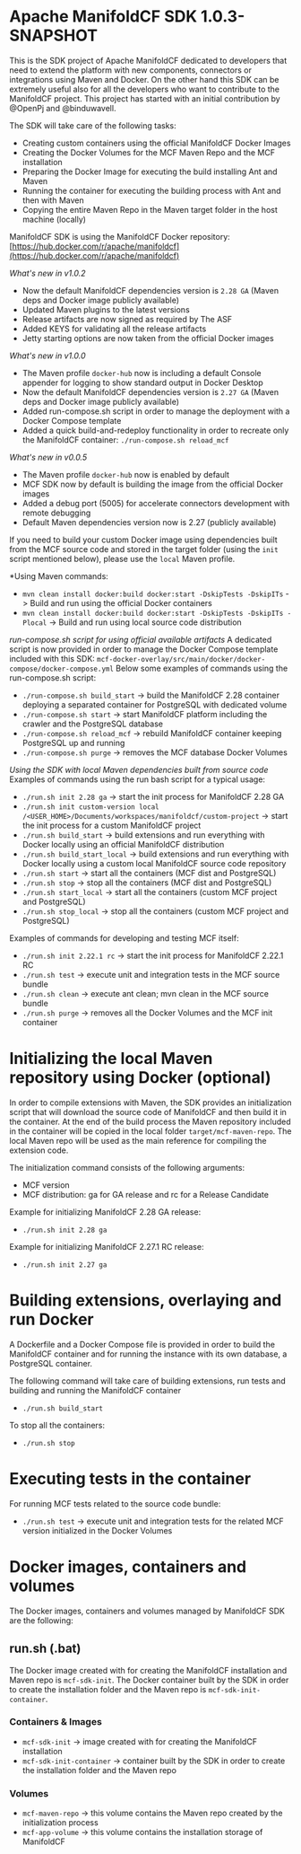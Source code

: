 # Apache ManifoldCF SDK 1.0.3-SNAPSHOT
This is the SDK project of Apache ManifoldCF dedicated to developers that need to extend the platform with new components, connectors or integrations using Maven and Docker. On the other hand this SDK can be extremely useful also for all the developers who want to contribute to the ManifoldCF project.
This project has started with an initial contribution by @OpenPj and @binduwavell.

The SDK will take care of the following tasks:
* Creating custom containers using the official ManifoldCF Docker Images
* Creating the Docker Volumes for the MCF Maven Repo and the MCF installation
* Preparing the Docker Image for executing the build installing Ant and Maven
* Running the container for executing the building process with Ant and then with Maven
* Copying the entire Maven Repo in the Maven target folder in the host machine (locally)

ManifoldCF SDK is using the ManifoldCF Docker repository:
[https://hub.docker.com/r/apache/manifoldcf](https://hub.docker.com/r/apache/manifoldcf)

*What's new in v1.0.2* 
* Now the default ManifoldCF dependencies version is `2.28 GA` (Maven deps and Docker image publicly available)
* Updated Maven plugins to the latest versions
* Release artifacts are now signed as required by The ASF
* Added KEYS for validating all the release artifacts
* Jetty starting options are now taken from the official Docker images


*What's new in v1.0.0* 
* The Maven profile `docker-hub` now is including a default Console appender for logging to show standard output in Docker Desktop
* Now the default ManifoldCF dependencies version is `2.27 GA` (Maven deps and Docker image publicly available)
* Added run-compose.sh script in order to manage the deployment with a Docker Compose template
* Added a quick build-and-redeploy functionality in order to recreate only the ManifoldCF container: `./run-compose.sh reload_mcf` 

*What's new in v0.0.5* 
* The Maven profile `docker-hub` now is enabled by default
* MCF SDK now by default is building the image from the official Docker images
* Added a debug port (5005) for accelerate connectors development with remote debugging
* Default Maven dependencies version now is 2.27 (publicly available)

If you need to build your custom Docker image using dependencies built from the MCF source code and stored in the target folder (using the `init` script mentioned below), please use the `local` Maven profile.

*Using Maven commands:
* `mvn clean install docker:build docker:start -DskipTests -DskipITs` -> Build and run using the official Docker containers
* `mvn clean install docker:build docker:start -DskipTests -DskipITs -Plocal` -> Build and run using local source code distribution

*run-compose.sh script for using official available artifacts*
A dedicated script is now provided in order to manage the Docker Compose template included with this SDK: `mcf-docker-overlay/src/main/docker/docker-compose/docker-compose.yml` 
Below some examples of commands using the run-compose.sh script:
* `./run-compose.sh build_start` -> build the ManifoldCF 2.28 container deploying a separated container for PostgreSQL with dedicated volume
* `./run-compose.sh start` -> start ManifoldCF platform including the crawler and the PostgreSQL database
* `./run-compose.sh reload_mcf` -> rebuild ManifoldCF container keeping PostgreSQL up and running
* `./run-compose.sh purge` -> removes the MCF database Docker Volumes


*Using the SDK with local Maven dependencies built from source code*
Examples of commands using the run bash script for a typical usage:
* `./run.sh init 2.28 ga` -> start the init process for ManifoldCF 2.28 GA
* `./run.sh init custom-version local /<USER_HOME>/Documents/workspaces/manifoldcf/custom-project` -> start the init process for a custom ManifoldCF project
* `./run.sh build_start` -> build extensions and run everything with Docker locally using an official ManifoldCF distribution
* `./run.sh build_start_local` -> build extensions and run everything with Docker locally using a custom local ManifoldCF source code repository
* `./run.sh start` -> start all the containers (MCF dist and PostgreSQL)
* `./run.sh stop` -> stop all the containers (MCF dist and PostgreSQL)
* `./run.sh start_local` -> start all the containers (custom MCF project and PostgreSQL)
* `./run.sh stop_local` -> stop all the containers (custom MCF project and PostgreSQL)

Examples of commands for developing and testing MCF itself:
* `./run.sh init 2.22.1 rc` -> start the init process for ManifoldCF 2.22.1 RC
* `./run.sh test` -> execute unit and integration tests in the MCF source bundle
* `./run.sh clean` -> execute ant clean; mvn clean in the MCF source bundle
* `./run.sh purge` -> removes all the Docker Volumes and the MCF init container

# Initializing the local Maven repository using Docker (optional)
In order to compile extensions with Maven, the SDK provides an initialization script that will download the source code of ManifoldCF and then build it in the container. At the end of the build process the Maven repository included in the container will be copied in the local folder `target/mcf-maven-repo`. The local Maven repo will be used as the main reference for compiling the extension code.

The initialization command consists of the following arguments:
* MCF version
* MCF distribution: ga for GA release and rc for a Release Candidate

Example for initializing ManifoldCF 2.28 GA release:
* `./run.sh init 2.28 ga`

Example for initializing ManifoldCF 2.27.1 RC release:
* `./run.sh init 2.27 ga`

# Building extensions, overlaying and run Docker
A Dockerfile and a Docker Compose file is provided in order to build the ManifoldCF container and for running the instance with its own database, a PostgreSQL container.

The following command will take care of building extensions, run tests and building and running the ManifoldCF container
* `./run.sh build_start`

To stop all the containers:
* `./run.sh stop`

# Executing tests in the container
For running MCF tests related to the source code bundle:
* `./run.sh test` -> execute unit and integration tests for the related MCF version initialized in the Docker Volumes

# Docker images, containers and volumes
The Docker images, containers and volumes managed by ManifoldCF SDK are the following:

## run.sh (.bat)

The Docker image created with for creating the ManifoldCF installation and Maven repo is `mcf-sdk-init`.
The Docker container built by the SDK in order to create the installation folder and the Maven repo is `mcf-sdk-init-container`.

### Containers & Images

* `mcf-sdk-init` -> image created with for creating the ManifoldCF installation
* `mcf-sdk-init-container` -> container built by the SDK in order to create the installation folder and the Maven repo 

### Volumes
* `mcf-maven-repo` -> this volume contains the Maven repo created by the initialization process
* `mcf-app-volume` -> this volume contains the installation storage of ManifoldCF
